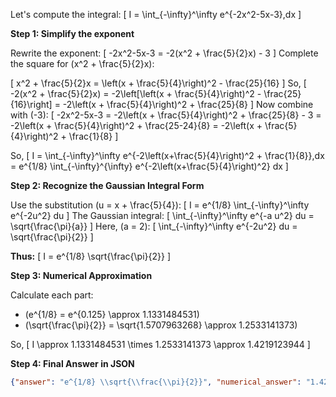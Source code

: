 Let's compute the integral:
\[
I = \int_{-\infty}^\infty e^{-2x^2-5x-3}\,dx
\]

**Step 1: Simplify the exponent**

Rewrite the exponent:
\[
-2x^2-5x-3 = -2(x^2 + \frac{5}{2}x) - 3
\]
Complete the square for \(x^2 + \frac{5}{2}x\):

\[
x^2 + \frac{5}{2}x = \left(x + \frac{5}{4}\right)^2 - \frac{25}{16}
\]
So,
\[
-2(x^2 + \frac{5}{2}x) = -2\left[\left(x + \frac{5}{4}\right)^2 - \frac{25}{16}\right] = -2\left(x + \frac{5}{4}\right)^2 + \frac{25}{8}
\]
Now combine with \(-3\):
\[
-2x^2-5x-3 = -2\left(x + \frac{5}{4}\right)^2 + \frac{25}{8} - 3
= -2\left(x + \frac{5}{4}\right)^2 + \frac{25-24}{8}
= -2\left(x + \frac{5}{4}\right)^2 + \frac{1}{8}
\]

So,
\[
I = \int_{-\infty}^\infty e^{-2\left(x+\frac{5}{4}\right)^2 + \frac{1}{8}}\,dx
= e^{1/8} \int_{-\infty}^{\infty} e^{-2\left(x+\frac{5}{4}\right)^2} dx
\]

**Step 2: Recognize the Gaussian Integral Form**

Use the substitution \(u = x + \frac{5}{4}\):
\[
I = e^{1/8} \int_{-\infty}^\infty e^{-2u^2} du
\]
The Gaussian integral:
\[
\int_{-\infty}^\infty e^{-a u^2} du = \sqrt{\frac{\pi}{a}}
\]
Here, \(a = 2\):
\[
\int_{-\infty}^\infty e^{-2u^2} du = \sqrt{\frac{\pi}{2}}
\]

**Thus:**
\[
I = e^{1/8} \sqrt{\frac{\pi}{2}}
\]

**Step 3: Numerical Approximation**

Calculate each part:

- \(e^{1/8} = e^{0.125} \approx 1.1331484531\)
- \(\sqrt{\frac{\pi}{2}} = \sqrt{1.5707963268} \approx 1.2533141373\)

So,
\[
I \approx 1.1331484531 \times 1.2533141373 \approx 1.4219123944
\]

**Step 4: Final Answer in JSON**

```json
{"answer": "e^{1/8} \\sqrt{\\frac{\\pi}{2}}", "numerical_answer": "1.4219123944"}
```